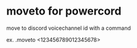 # moveto for powercord

move to discord voicechannel id with a command

ex. .moveto <123456789012345678>